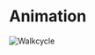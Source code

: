 # Animation
![Walkcycle](https://user-images.githubusercontent.com/70280999/119907913-9aa6c480-bf0e-11eb-8032-bc7ffd64dfd0.gif)
